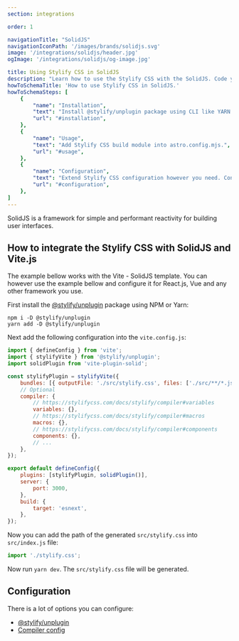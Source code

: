 ```yaml
---
section: integrations

order: 1

navigationTitle: "SolidJS"
navigationIconPath: '/images/brands/solidjs.svg'
image: '/integrations/solidjs/header.jpg'
ogImage: '/integrations/solidjs/og-image.jpg'

title: Using Stylify CSS in SolidJS
description: "Learn how to use the Stylify CSS with the SolidJS. Code your SolidJS website faster with Stylify CSS."
howToSchemaTitle: 'How to use Stylify CSS in SolidJS.'
howToSchemaSteps: [
	{
		"name": "Installation",
		"text": "Install @stylify/unplugin package using CLI like YARN or NPM.",
		"url": "#installation",
	},
	{
		"name": "Usage",
		"text": "Add Stylify CSS build module into astro.config.mjs.",
		"url": "#usage",
	},
	{
		"name": "Configuration",
		"text": "Extend Stylify CSS configuration however you need. Configure variables, components, custom selectors and a lot more.",
		"url": "#configuration",
	},
]
---
```


SolidJS is a framework for simple and performant reactivity for building user interfaces.

<stack-blitz-link link="stylifycss-solidjs-vite"></stack-blitz-link>

## How to integrate the Stylify CSS with SolidJS and Vite.js

The example bellow works with the Vite - SolidJS template. You can however use the example bellow and configure it for React.js, Vue and any other framework you use.

First install the [@stylify/unplugin](/docs/unplugin) package using NPM or Yarn:

```
npm i -D @stylify/unplugin
yarn add -D @stylify/unplugin
```

Next add the following configuration into the `vite.config.js`:

```js
import { defineConfig } from 'vite';
import { stylifyVite } from '@stylify/unplugin';
import solidPlugin from 'vite-plugin-solid';

const stylifyPlugin = stylifyVite({
	bundles: [{ outputFile: './src/stylify.css', files: ['./src/**/*.jsx'] }],
	// Optional
	compiler: {
		// https://stylifycss.com/docs/stylify/compiler#variables
		variables: {},
		// https://stylifycss.com/docs/stylify/compiler#macros
		macros: {},
		// https://stylifycss.com/docs/stylify/compiler#components
		components: {},
		// ...
	},
});

export default defineConfig({
	plugins: [stylifyPlugin, solidPlugin()],
	server: {
		port: 3000,
	},
	build: {
		target: 'esnext',
	},
});
```

Now you can add the path of the generated `src/stylify.css` into `src/index.js` file:

```js
import './stylify.css';
```

Now run `yarn dev`. The `src/stylify.css` file will be generated.

## Configuration
There is a lot of options you can configure:
- [@stylify/unplugin](/docs/unplugin)
- [Compiler config](/docs/stylify/compiler)

<where-to-next />
